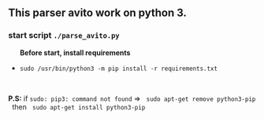 ## This parser avito work on python 3.

### start script `./parse_avito.py`
&nbsp;
&nbsp;
&nbsp;
**Before start, install requirements**

* `sudo /usr/bin/python3 -m pip install -r requirements.txt`

&nbsp;
&nbsp;
&nbsp;

**P.S:** if ```sudo: pip3: command not found``` => 
&nbsp;
```sudo apt-get remove python3-pip```
&nbsp;
then
&nbsp;
```sudo apt-get install python3-pip```